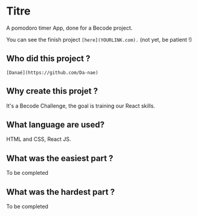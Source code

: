 # **Titre**

A pomodoro timer App, done for a Becode project.

You can see the finish project `[here](YOURLINK.com).` (not yet, be patient !)

## **Who did this project ?**

`[Danaé](https://github.com/Da-nae)`

## **Why create this projet ?**

It's a Becode Challenge, the goal is training our React skills.

## **What language are used?**

HTML and CSS, React JS.

## **What was the easiest part ?**

To be completed

## **What was the hardest part ?**

To be completed

